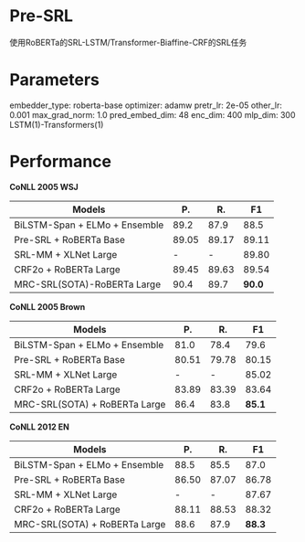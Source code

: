 # Pre-SRL
使用RoBERTa的SRL-LSTM/Transformer-Biaffine-CRF的SRL任务

# Parameters

embedder_type: roberta-base
optimizer: adamw
pretr_lr: 2e-05
other_lr: 0.001
max_grad_norm: 1.0
pred_embed_dim: 48
enc_dim: 400
mlp_dim: 300
LSTM(1)-Transformers(1)

# Performance
**CoNLL 2005 WSJ**

| Models  | P. | R. | F1 |
| ------------- | ------------- |------------- |------------- |
| BiLSTM-Span + ELMo + Ensemble | 89.2  |  87.9   |  88.5
| Pre-SRL + RoBERTa Base | 89.05  |  89.17  | 89.11
| SRL-MM + XLNet Large | -  |  -  | 89.80
| CRF2o + RoBERTa Large | 89.45  | 89.63 |  89.54
| MRC-SRL(SOTA)-RoBERTa Large  | 90.4  | 89.7 | **90.0**

**CoNLL 2005 Brown**

| Models  | P. | R. | F1 |
| ------------- | ------------- |------------- |------------- |
| BiLSTM-Span + ELMo + Ensemble| 81.0   |  78.4   | 79.6
| Pre-SRL + RoBERTa Base|  80.51   |  79.78 | 80.15
| SRL-MM + XLNet Large | -  |  -  | 85.02
| CRF2o + RoBERTa Large | 83.89  | 83.39 |   83.64
| MRC-SRL(SOTA) + RoBERTa Large  | 86.4  |  83.8 |  **85.1**

**CoNLL 2012 EN**

| Models  | P. | R. | F1 |
| ------------- | ------------- |------------- |------------- |
| BiLSTM-Span + ELMo + Ensemble |  88.5    |  85.5    | 87.0
| Pre-SRL + RoBERTa Base | 86.50  |  87.07  | 86.78
| SRL-MM + XLNet Large | -  |  -  |  87.67
| CRF2o + RoBERTa Large  | 88.11  | 88.53 |  88.32
| MRC-SRL(SOTA) + RoBERTa Large  | 88.6  |   87.9  |  **88.3**
